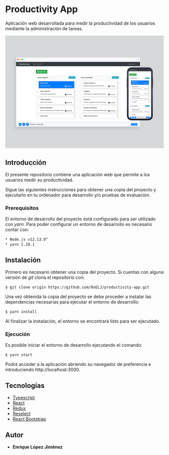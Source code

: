 # Productivity App

Aplicación web desarrollada para medir la productividad de los usuarios mediante la administración de tareas.

![Vista Previa](productivity-preview.png)

## Introducción

El presente repositorio contiene una aplicación web que permite a los usuarios medir su productividad.

Sigue las siguientes instrucciones para obtener una copia del proyecto y ejecutarlo en tu ordenador para desarrollo y/o pruebas de evaluación.


### Prerequisitos

El entorno de desarrollo del proyecto está configurado para ser utilizado con *yarn*. Para poder configurar un entorno de desarrollo es necesario contar con:

```
* Node.js v12.13.0^
* yarn 1.19.1
```

## Instalación

Primero es necesario obtener una copia del proyecto. Si cuentas con alguna versión de *git* clona el repositorio con:

```
$ git clone origin https://github.com/0xELJ/productivity-app.git
```

Una vez obtenida la copia del proyecto se debe proceder a instalar las dependencias necesarias para ejecutar el entorno de desarrollo:

```
$ yarn install
```

Al finalizar la instalación, el entorno se encontrará listo para ser ejecutado.

### Ejecución

Es posible iniciar el entorno de desarrollo ejecutando el comando:

```
$ yarn start
```

Podrá acceder a la aplicación abriendo su navegador de preferencia e introduciendo http://localhost:3000.

## Tecnologías

* [Typescript](https://www.typescriptlang.org/)
* [React](https://reactjs.org/)
* [Redux](https://redux.js.org/)
* [Reselect](https://github.com/reduxjs/reselect)
* [React Bootstrap](https://react-bootstrap.github.io/)


## Autor

* **Enrique López Jiménez**
